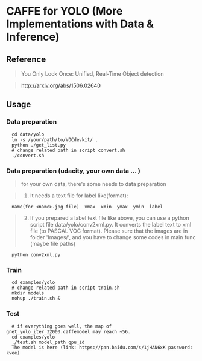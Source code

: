 # CAFFE for YOLO (More Implementations with Data & Inference)

## Reference

> You Only Look Once: Unified, Real-Time Object detection

> http://arxiv.org/abs/1506.02640

## Usage

### Data preparation
```Shell
  cd data/yolo
  ln -s /your/path/to/VOCdevkit/ .
  python ./get_list.py
  # change related path in script convert.sh
  ./convert.sh 
```

### Data preparation (udacity, your own data ... )

> for your own data, there's some needs to data preparation


  > 1. It needs a text file for label like(format):
  
  ```Shell
    name(for <name>.jpg file)  xmax  xmin  ymax  ymin  label
  ```
  
  
  > 2. If you prepared a label text file like above, you can use a python script file data/yolo/conv2xml.py.
  >    It converts the label text to xml file (to PASCAL VOC format).
  >    Please sure that the images are in folder 'Images/', and you have to change some codes in main func (maybe file paths)
        
  ```Shell
    python conv2xml.py
  ```

### Train
```Shell
  cd examples/yolo
  # change related path in script train.sh
  mkdir models
  nohup ./train.sh &
```

### Test
```Shell
  # if everything goes well, the map of gnet_yolo_iter_32000.caffemodel may reach ~56.
  cd examples/yolo
  ./test.sh model_path gpu_id
  The model is here (link: https://pan.baidu.com/s/1jHAN6xK password: kvee)
```
